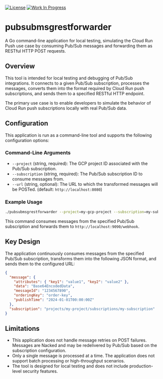 [![License](https://img.shields.io/badge/license-MIT-blue)](https://opensource.org/licenses/MIT) [![Work In Progress](https://img.shields.io/badge/Status-Work%20In%20Progress-yellow)](https://guide.unitvectorylabs.com/bestpractices/status/#work-in-progress)

# pubsubmsgrestforwarder

A Go command-line application for local testing, simulating the Cloud Run Push use case by consuming Pub/Sub messages and forwarding them as RESTful HTTP POST requests.

## Overview

This tool is intended for local testing and debugging of Pub/Sub integrations. It connects to a given Pub/Sub subscription, processes the messages, converts them into the format required by Cloud Run push subscriptions, and sends them to a specified RESTful HTTP endpoint.

The primary use case is to enable developers to simulate the behavior of Cloud Run push subscriptions locally with real Pub/Sub data.

## Configuration

This application is run as a command-line tool and supports the following configuration options:

### Command-Line Arguments

- `--project` (string, required): The GCP project ID associated with the Pub/Sub subscription.
- `--subscription` (string, required): The Pub/Sub subscription ID to consume messages from.
- `--url` (string, optional): The URL to which the transformed messages will be POSTed. (default: `http://localhost:8080`)

### Example Usage

```bash
./pubsubmsgrestforwarder --project=my-gcp-project --subscription=my-subscription-id --url=http://localhost:9090/webhook
```

This command consumes messages from the specified Pub/Sub subscription and forwards them to `http://localhost:9090/webhook`.

## Key Design

The application continuously consumes messages from the specified Pub/Sub subscription, transforms them into the following JSON format, and sends them to the configured URL:

```json
{
  "message": {
    "attributes": { "key1": "value1", "key2": "value2" },
    "data": "Base64EncodedData",
    "messageId": "1234567890",
    "orderingKey": "order-key",
    "publishTime": "2024-01-01T00:00:00Z"
  },
  "subscription": "projects/my-project/subscriptions/my-subscription"
}
```

## Limitations

- This application does not handle message retries on POST failures. Messages are Nacked and may be redelivered by Pub/Sub based on the subscription configuration.
- Only a single message is processed at a time. The application does not support batch processing or high-throughput scenarios.
- The tool is designed for local testing and does not include production-level security features.
